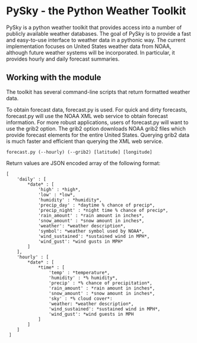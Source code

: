 # PySky - the Python Weather Toolkit

PySky is a python weather toolkit that provides access into a number of publicly available weather databases.  The goal of PySky is to provide a fast and easy-to-use interface to weather data in a pythonic way.  The current implementation focuses on United States weather data from NOAA, although future weather systems will be incorporated.  In particular, it provides hourly and daily forecast summaries.

## Working with the module

The toolkit has several command-line scripts that return formatted weather data.  

To obtain forecast data, forecast.py is used.  For quick and dirty forecasts, forecast.py will use the NOAA XML web service to obtain forecast information.  For more robust applications, users of forecast.py will want to use the grib2 option.  The grib2 option downloads NOAA grib2 files which provide forecast elements for the entire United States.  Querying grib2 data is much faster and efficient than querying the XML web service.

    forecast.py (--hourly) (--grib2) [latitude] [longitude]

Return values are JSON encoded array of the following format:

    [
        'daily' : [
            *date* : [
                'high' : *high*,
                'low' : *low*,
                'humidity' : *humidity*,
                'precip_day' : *daytime % chance of precip*,
                'precip_night' : *night time % chance of precip*,
                'rain_amount' : *rain amount in inches*,
                'snow_amount' : *snow amount in inches*,
                'weather': *weather description*,
                'symbol': *weather symbol used by NOAA*,
                'wind_sustained': *sustained wind in MPH*,
                'wind_gust': *wind gusts in MPH* 
            ]
        ],
        'hourly' : [
            *date* : [
                *time* : [
                    'temp' : *temperature*,
                    'humidity' : *% humidity*,
                    'precip' : *% chance of precipitation*,
                    'rain_amount' : *rain amount in inches*,
                    'snow_amount' : *snow amount in inches*,
                    'sky' : *% cloud cover*:
                    'weather: *weather description*,
                    'wind_sustained': *sustained wind in MPH*,
                    'wind_gust': *wind guests in MPH 
                ]
            ]
        ]
     ]   

